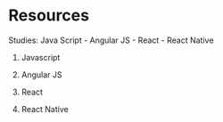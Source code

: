 # Resources
Studies: Java Script - Angular JS - React - React Native


1) Javascript


2) Angular JS


3) React


4) React Native
